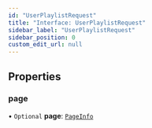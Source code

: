 ```yaml
---
id: "UserPlaylistRequest"
title: "Interface: UserPlaylistRequest"
sidebar_label: "UserPlaylistRequest"
sidebar_position: 0
custom_edit_url: null
---
```


## Properties

### page

• `Optional` **page**: [`PageInfo`](PageInfo.md)
